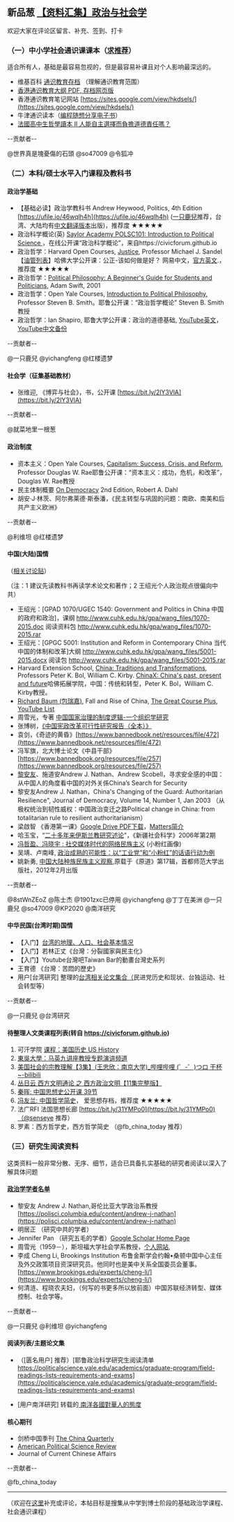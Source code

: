 ## 新品葱 [【资料汇集】政治与社会学](https://damoresclub.github.io/general-education-collection/)

欢迎大家在评论区留言、补充、签到、打卡

### **（一）中小学社会通识课课本**（[求推荐](https://damoresclub.github.io/general-education-collection/)）

适合所有人，基础是最容易忽视的，但是最容易补课且对个人影响最深远的。

- 维基百科 [通识教育](https://zh.wikipedia.org/zh/%E9%80%9A%E8%AD%98%E6%95%99%E8%82%B2)[存档](https://archive.li/u5Xaq) （理解通识教育范围）
- [香港通识教育大纲 PDF](https://334.edb.hkedcity.net/new/doc/chi/curriculum/LS%20C&A%20Guide_updated_c.pdf)[, 存档网页版](https://archive.md/gDpoU)
- 香港通识教育笔记网站 [https://sites.google.com/view/hkdsels/](https://sites.google.com/view/hkdsels/)
- 牛津通识读本（[编程随想分享电子书](https://github.com/programthink/books)）
- [法國高中生哲學讀本 II 人能自主選擇而負擔道德責任嗎？](https://web.archive.org/web/20190912154112/https://book.douban.com/subject/26919471/)

--贡献者--

@世界真是塊憂傷的石頭 @so47009 @令狐冲


### **（二）本科/硕士水平入门课程及教科书**

#### 政治学基础

- 【基础必读】政治学教科书 Andrew Heywood, Politics, 4th Edition [https://ufile.io/46wqlh4h](https://ufile.io/46wqlh4h) ([一只鹿兒](https://pincong.rocks/people/%E4%B8%80%E5%8F%AA%E9%B9%BF%E5%85%92)推荐，台湾、大陆均有[中文翻译版本](https://uploadfiles.io/zuketl84)出版)，推荐度 ★★★★★
- 政治科学概论(英) [Saylor Academy POLSC101: Introduction to Political Science ](https://learn.saylor.org/course/polsc101)，在线公开课“政治科学概论”，来自https://civicforum.github.io
- 政治哲学：Harvard Open Courses, [Justice](https://online-learning.harvard.edu/course/justice), Professor Michael J. Sandel 【[油管列表](https://www.youtube.com/watchv=kBdfcR-8hEY&list=PL30C13C91CFFEFEA6)】哈佛大学公开课：公正-该如何做是好？ 网易中文，[官方英文](https://online-learning.harvard.edu/course/justice).，推荐度 ★★★★★
- 政治哲学：[Political Philosophy: A Beginner's Guide for Students and Politicians](https://philpapers.org/rec/SWIPPA-3), Adam Swift, 2001
- 政治哲学：Open Yale Courses, [Introduction to Political Philosophy,](https://oyc.yale.edu/NODE/216) Professor Steven B. Smith。耶鲁公开课：“政治哲学概论” Steven B. Smith教授
- 政治哲学：Ian Shapiro, 耶鲁大学公开课：政治的道德基础, [YouTube英文](https://politicalscience.yale.edu/people/ian-shapiro)， [YouTube中文备份](https://www.youtube.com/watchv=alfUOk8Y5aY&list=PLE58J6pk7kv5S5xa5Ml6r9lbGE_3OQ12H&index=7)

--贡献者--

@一只鹿兒 @yichangfeng @红楼遗梦

#### 社会学（征集基础教材）  

- 张维迎, 《博弈与社会》，书，公开课 [https://bit.ly/2lY3VlA](https://bit.ly/2lY3VlA)

--贡献者--  

@就菜地里一根葱

#### 政治制度

- 资本主义：Open Yale Courses, [Capitalism: Success, Crisis, and Reform](https://oyc.yale.edu/NODE/226), Professor Douglas W. Rae耶鲁公开课：“资本主义：成功，危机，和改革”，Douglas W. Rae教授
- 民主体制概要 [On Democracy](https://yalebooks.yale.edu/book/9780300194463/democracy) 2nd Edition, Robert A. Dahl
- 胡安·J·林茨、阿尔弗莱德·斯泰潘，《民主转型与巩固的问题：南欧、南美和后共产主义欧洲》

--贡献者--

@利维坦 @红楼遗梦


#### 中国(大陆)国情

（[相关讨论贴](https://be4.herokuapp.com/category/22/)）

（注：1 建议先读教科书再读学术论文和著作；2 王绍光个人政治观点很偏向中共）

- 王绍光：[GPAD 1070/UGEC 1540: Government and Politics in China 中国的政府和政治]，课纲 http://www.cuhk.edu.hk/gpa/wang_files/1070-2015.doc 阅读资料包 http://www.cuhk.edu.hk/gpa/wang_files/1070-2015.rar
- 王绍光：[GPGC 5001: Institution and Reform in Contemporary China 当代中国的体制和改革]大纲 http://www.cuhk.edu.hk/gpa/wang_files/5001-2015.docx 阅读包 http://www.cuhk.edu.hk/gpa/wang_files/5001-2015.rar
- Harvard Extension School, [China: Traditions and Transformations](https://www.extension.harvard.edu/open-learning-initiative/china-history), Professors Peter K. Bol, William C. Kirby. [ChinaX: China's past, present and future](https://www.edx.org/chinax-chinas-past-present-future)哈佛拓展学院，中国：传统和转型，Peter K. Bol，William C. Kirby教授。
- [Richard Baum (包瑞嘉)](https://en.wikipedia.org/wiki/Richard_Baum), Fall and Rise of China, [The Great Course Plus](https://www.thegreatcoursesplus.com/show/fall_and_rise_of_china), [YouTube List](https://www.youtube.com/playlistlist=PL7Df0vIaExSCZsIRgTaInNE7NuWcYBB4m)
- 周雪光，专著 [中国国家治理的制度逻辑-一个组织学研究](https://web.stanford.edu/~xgzhou/zhou_book2017.pdf)
- 张博树，[《中国宪政改革可行性研究报告（全本）》](./pdf/zhangboshu_report.pdf)
- 袁剑，《奇迹的黄昏》[https://www.bannedbook.net/resources/file/472](https://www.bannedbook.net/resources/file/472)
- 冯军旗，北大博士论文《中县干部》[https://www.bannedbook.org/resources/file/257](https://www.bannedbook.org/resources/file/257)
- [黎安友](https://scholar.google.com/citationsuser=NRvRzYcAAAAJ&hl=en)、施道安Andrew J. Nathan、Andrew Scobell，寻求安全感的中国：从中国人的角度看中国的对外关係China’s Search for Security
- 黎安友Andrew
 J. Nathan，China's Changing of the Guard: Authoritarian Resilience",
Journal of Democracy, Volume 14, Number 1, Jan 2003
（从极权统治到韧性威权：中国政治变迁之路Political change in China: from totalitarian rule to
 resilient authoritarianism）
- 梁啟智 《香港第一课》[Google Drive PDF下载](https://drive.google.com/file/d/13kfE01KEKUVTh0OU3j3cONfSHrIyyxlO/view)，[Matters简介](https://matters.news/@leungkaichihk/%E9%A6%99%E6%B8%AF%E7%AC%AC%E4%B8%80%E8%AA%B2-%E7%B0%A1%E4%BB%8B%E5%8F%8A%E7%9B%AE%E9%8C%84-zdpuB2J818r8yUSDeZ4vDARrnQ4ut3S2UYjALXHJ16jp25w4P)
- 哈玉宝，“[二十多年来伊斯兰教研究述论](https://damoresclub.github.io/chinese-islam-survey/)”，《新疆社会科学》2006年第2期
- [冯哲盈、冯晓宇 : 社交媒体时代的网络民族主义](https://web.archive.org/web/20190501191958/http://zhanlve.org/p=6844) (小粉红画像)
- 吴靖、卢南峰, [政治成熟的可能性：以“工业党”和“小粉红”的话语行动为例](https://ipfs.ink/e/QmSeZGnFq6fAioHXNTRytwXvkutZ2HNn84VDqxsvan9syy)
- 姚新勇, [中国大陆种族民族主义观察](https://ipfs.ink/e/QmSsn4Va3zWMWLZ2tzw8PpLCgfHYgFv4ZS4PtwguN2o25u),原载于《原道》第17辑，首都师范大学出版社，2012年2月出版

--贡献者--

@8stWnZEoZ @陈士杰 @1901zxc已停用 @yichangfeng @丁丁在美洲 @一只鹿兒 @so47009 @KP2020 @南洋研究


#### 中华民国(台湾时期)国情

- 【入门】[台湾的地理、人口、社会基本情况](https://jingyuanpai.home.blog/2019/02/10/taiwan/)
- 【入门】若林正丈《台灣：分裂國家與民主化》
- 【入门】Youtube台灣吧Taiwan Bar的動畫台灣史系列
- 王育德 《台灣：苦悶的歷史》
- 用户[台湾研究] 整理的[台湾相关论文集合（](https://jingyuanpai.home.blog/taiwan/)民进党历史和现状、台独运动、社会转型等）

--贡献者--

@一只鹿兒 @台湾研究


#### 待整理人文类课程列表(转自 https://civicforum.github.io)

1. 可汗学院 [课程：美国历史 US History](https://www.khanacademy.org/humanities/us-history)
2. [東吳大學：马英九讲座教授专题演讲频道](https://www.youtube.com/channel/UCmSksxhv3HUYfkbO8eCbNag)
3. [美国社会的宗教理解【3集】(王忠欣：南京大学)_哔哩哔哩 (゜-゜)つロ 干杯~-bilibili](https://www.bilibili.com/video/av44562149)
4. [丛日云 西方文明通论 之 西方政治文明【11集完整版】](https://www.bilibili.com/video/av38633390/)
5. [秦晖: 中国思想史公开课 39节](https://www.bilibili.com/video/av7183298/)
6. [冯友兰: 中国哲学简史](https://web.archive.org/web/20190501155312/http://www.aisixiang.com/thinktank/fengyoulan.html)， 爱思想存档，推荐度 ★★★★★
7. 法广RFI 法国思想长廊 [https://bit.ly/31YMPo0](https://bit.ly/31YMPo0)（@senseye 推荐）
8. 罗素：西方哲学史，西方哲学简史 （@fb_china_today 推荐）

### **（三）研究生阅读资料**

这类资料一般非常分散、无序、细节，适合已具备扎实基础的研究者阅读以深入了解具体问题
#### [政治学学者名单](https://civicforum.github.io/liberal_intellectual.html#%E6%94%BF%E6%B2%BB%E5%AD%A6)

- 黎安友 Andrew J. Nathan,哥伦比亚大学政治系教授 [https://polisci.columbia.edu/content/andrew-j-nathan](https://polisci.columbia.edu/content/andrew-j-nathan)
- 明居正 （研究中共的学者）
- Jennifer Pan （研究五毛的学者）[Google Scholar Home Page](https://scholar.google.com/citationsuser=5EIL7zMAAAAJ&hl=en)
- 周雪光（1959－），斯坦福大学社会学系教授，[个人网站](https://civicforum.github.io/一个组织学研究),
- 李成 Cheng Li, Brookings Institution 布鲁金斯学会约翰•桑顿中国中心主任及外交政策项目资深研究员。他同时也是美中关系全国委员会董事。 [https://www.brookings.edu/experts/cheng-li/](https://www.brookings.edu/experts/cheng-li/)
- 何清涟、程晓农夫妇，（何写的书更多所以放前面）中国苏联经济转型、媒体控制、社会学等。

--贡献者--

@一只鹿兒 @利维坦 @yichangfeng


#### 阅读列表/主题论文集

- （[匮名用户] 推荐）[耶鲁政治科学研究生阅读清单 https://politicalscience.yale.edu/academics/graduate-program/field-readings-lists-requirements-and-exams](https://politicalscience.yale.edu/academics/graduate-program/field-readings-lists-requirements-and-exams)

- [用户南洋研究] 转载的[ 南洋各國對華人的態度](https://deadly.pixnet.net/blog/post/27109357-%E5%8D%97%E6%B4%8B%E5%90%84%E5%9C%8B%E5%B0%8D%E8%8F%AF%E4%BA%BA%E7%9A%84%E6%85%8B%E5%BA%A6)


#### 核心期刊

- 剑桥中国季刊 [The China Quarterly](https://www.cambridge.org/core/journals/china-quarterly)
- [American Political Science Review ](https://www.cambridge.org/core/journals/american-political-science-review)
- Journal of Current Chinese Affairs

--贡献者--

@fb_china_today

---
（欢迎在[这里](https://damoresclub.github.io/general-education-collection/)补充或评论，本帖目标是搜集从中学到博士阶段的基础政治学课程、社会通识课程）
